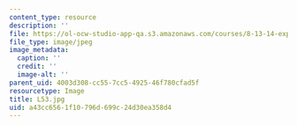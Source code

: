 ```yaml
---
content_type: resource
description: ''
file: https://ol-ocw-studio-app-qa.s3.amazonaws.com/courses/8-13-14-experimental-physics-i-ii-junior-lab-fall-2016-spring-2017/a43cc6561f10796d699c24d30ea358d4_L53.jpg
file_type: image/jpeg
image_metadata:
  caption: ''
  credit: ''
  image-alt: ''
parent_uid: 4003d308-cc55-7cc5-4925-46f780cfad5f
resourcetype: Image
title: L53.jpg
uid: a43cc656-1f10-796d-699c-24d30ea358d4
---
```

